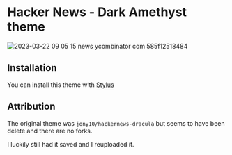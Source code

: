 # Hacker News - Dark Amethyst theme

![2023-03-22 09 05 15 news ycombinator com 585f12518484](https://user-images.githubusercontent.com/755683/226853659-78bafb42-5ae0-4b29-810e-94322c99beaa.png)

## Installation 

You can install this theme with [Stylus](https://add0n.com/stylus.html)

## Attribution

The original theme was `jony10/hackernews-dracula` but seems to have been delete and there are no forks. 

I luckily still had it saved and I reuploaded it. 
